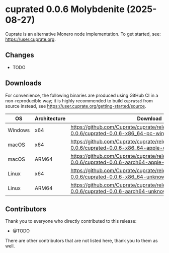 # cuprated 0.0.6 Molybdenite (2025-08-27)
Cuprate is an alternative Monero node implementation. To get started, see: <https://user.cuprate.org>.

## Changes
- TODO

## Downloads
For convenience, the following binaries are produced using GitHub CI in a non-reproducible way; it is highly recommended to build `cuprated` from source instead, see <https://user.cuprate.org/getting-started/source>.

| OS      | Architecture | Download |
|---------|--------------|----------|
| Windows | x64          | <https://github.com/Cuprate/cuprate/releases/download/cuprated-0.0.6/cuprated-0.0.6-x86_64-pc-windows-msvc.zip>
| macOS   | x64          | <https://github.com/Cuprate/cuprate/releases/download/cuprated-0.0.6/cuprated-0.0.6-x86_64-apple-darwin.tar.gz>
| macOS   | ARM64        | <https://github.com/Cuprate/cuprate/releases/download/cuprated-0.0.6/cuprated-0.0.6-aarch64-apple-darwin.tar.gz>
| Linux   | x64          | <https://github.com/Cuprate/cuprate/releases/download/cuprated-0.0.6/cuprated-0.0.6-x86_64-unknown-linux.tar.gz>
| Linux   | ARM64        | <https://github.com/Cuprate/cuprate/releases/download/cuprated-0.0.6/cuprated-0.0.6-aarch64-unknown-linux.tar.gz>

## Contributors
Thank you to everyone who directly contributed to this release:

- @TODO

There are other contributors that are not listed here, thank you to them as well.
